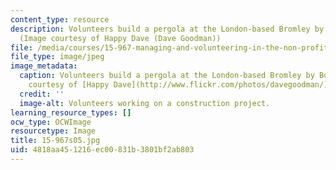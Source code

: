 ```yaml
---
content_type: resource
description: Volunteers build a pergola at the London-based Bromley by Bow Centre.
  (Image courtesy of Happy Dave (Dave Goodman))
file: /media/courses/15-967-managing-and-volunteering-in-the-non-profit-sector-spring-2005/4818aa451216ec00831b3801bf2ab803_15-967s05.jpg
file_type: image/jpeg
image_metadata:
  caption: Volunteers build a pergola at the London-based Bromley by Bow Centre. (Image
    courtesy of [Happy Dave](http://www.flickr.com/photos/davegoodman/).)
  credit: ''
  image-alt: Volunteers working on a construction project.
learning_resource_types: []
ocw_type: OCWImage
resourcetype: Image
title: 15-967s05.jpg
uid: 4818aa45-1216-ec00-831b-3801bf2ab803
---
```

